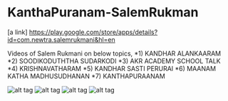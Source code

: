 # KanthaPuranam-SalemRukman

[a link] https://play.google.com/store/apps/details?id=com.newtra.salemrukmani&hl=en

Videos of Salem Rukmani on below topics,
*1) KANDHAR ALANKAARAM
*2) SOODIKODUTHTHA SUDARKODI
*3) AKR ACADEMY SCHOOL TALK
*4) KRISHNAVATHARAM
*5) KANDHAR SASTI PERURAI
*6) MAANAM KATHA MADHUSUDHANAN
*7) KANTHAPURAANAM


![alt tag](https://lh3.googleusercontent.com/sgKsCkzzgswPolpwWOCx1Nl1d1c3SP9nGxCXHOGZVbO-7XD3ZMZOOJxfslPY-rSQuQ=h900-rw)
![alt tag](https://lh3.googleusercontent.com/nKiXWs2H_XE8c6jJAOqpYpBOA2u3qV2WC4T1aaFSDtV4cB9puZ2Ci8ba5-mHOjKgmA=h900-rw)
![alt tag](https://lh3.googleusercontent.com/JXJZ7Vh2yxdADzBwyITPdV07-7oAeJENIA2jW2k92Sk8tdh-nlHuZqh4I8PcNPLNlPM=h900-rw)
![alt tag](https://lh3.googleusercontent.com/e1yYfdCqpelQkQ8Rp3GfZ9MHhBWJCSRTCALEKzNGcRpTeAS3ZGd9DviQQS_4QqKdCFWJ=h900-rw)

